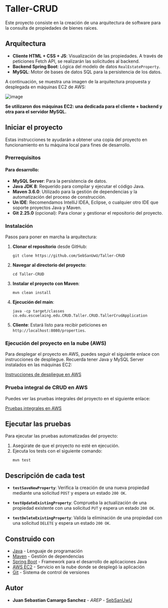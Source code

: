 # Taller-CRUD

Este proyecto consiste en la creación de una arquitectura de software para la consulta de propiedades de bienes raíces.

## Arquitectura

- **Cliente HTML + CSS + JS**: Visualización de las propiedades. A través de peticiones Fetch API, se realizarán las solicitudes al backend.
- **Backend Spring Boot**: Lógica del modelo de datos `RealEstateProperty`.
- **MySQL**: Motor de bases de datos SQL para la persistencia de los datos.

A continuación, se muestra una imagen de la arquitectura propuesta y desplegada en máquinas EC2 de AWS:

![image](https://github.com/user-attachments/assets/6619c92d-85c7-4d3d-bb04-e1f5f29ccee6)


**Se utilizaron dos máquinas EC2: una dedicada para el cliente + backend y otra para el servidor MySQL.**

## Iniciar el proyecto

Estas instrucciones te ayudarán a obtener una copia del proyecto en funcionamiento en tu máquina local para fines de desarrollo.

### Prerrequisitos

#### Para desarrollo:

- **MySQL Server**: Para la persistencia de datos.
- **Java JDK 8**: Requerido para compilar y ejecutar el código Java.
- **Maven 3.6.0**: Utilizado para la gestión de dependencias y la automatización del proceso de construcción.
- **Un IDE**: Recomendamos IntelliJ IDEA, Eclipse, o cualquier otro IDE que soporte proyectos Java y Maven.
- **Git 2.25.0** (opcional): Para clonar y gestionar el repositorio del proyecto.

### Instalación

Pasos para poner en marcha la arquitectura:

1. **Clonar el repositorio** desde GitHub:
   ```
   git clone https://github.com/SebSanUwU/Taller-CRUD
   ```

2. **Navegar al directorio del proyecto**:
   ```
   cd Taller-CRUD
   ```

3. **Instalar el proyecto con Maven**:
   ```
   mvn clean install
   ```

4. **Ejecución del main**:
   ```
   java -cp target/classes co.edu.escuelaing.edu.CRUD.Taller.CRUD.TallerCrudApplication
   ```

5. **Cliente**: Estará listo para recibir peticiones en `http://localhost:8080/properties`.

### Ejecución del proyecto en la nube (AWS)

Para desplegar el proyecto en AWS, puedes seguir el siguiente enlace con instrucciones de despliegue. Recuerda tener Java y MySQL Server instalados en las máquinas EC2:

[Instrucciones de despliegue en AWS](https://drive.google.com/file/d/1QboCRRbEAiM6T7AZeZpgXgg1j3LV1OoL/view?usp=drive_link)

### Prueba integral de CRUD en AWS

Puedes ver las pruebas integrales del proyecto en el siguiente enlace:

[Pruebas integrales en AWS](https://drive.google.com/file/d/1GaHqbErCJW0MuOcgBHrRh3JTQgEaLxsv/view?usp=drive_link)

## Ejecutar las pruebas

Para ejecutar las pruebas automatizadas del proyecto:

1. Asegúrate de que el proyecto no esté en ejecución.
2. Ejecuta los tests con el siguiente comando:
   ```
   mvn test
   ```

## Descripción de cada test

- **`testSaveNewProperty`**: Verifica la creación de una nueva propiedad mediante una solicitud `POST` y espera un estado `200 OK`.

- **`testUpdateExistingProperty`**: Comprueba la actualización de una propiedad existente con una solicitud `PUT` y espera un estado `200 OK`.

- **`testDeleteExistingProperty`**: Valida la eliminación de una propiedad con una solicitud `DELETE` y espera un estado `200 OK`.

## Construido con

* [Java](https://www.java.com) - Lenguaje de programación
* [Maven](https://maven.apache.org/) - Gestión de dependencias
* [Spring Boot](https://spring.io/projects/spring-boot) - Framework para el desarrollo de aplicaciones Java
* [AWS EC2](https://aws.amazon.com/ec2/) - Servicio en la nube donde se desplegó la aplicación
* [Git](https://git-scm.com/) - Sistema de control de versiones

## Autor

* **Juan Sebastian Camargo Sanchez** - *AREP* - [SebSanUwU](https://github.com/SebSanUwU)
